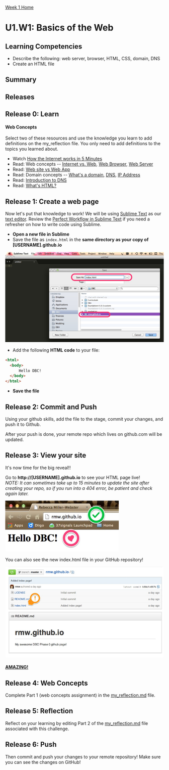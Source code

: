 [Week 1 Home](../)

# U1.W1: Basics of the Web

## Learning Competencies

- Describe the following: web server, browser, HTML, CSS, domain, DNS
- Create an HTML file

## Summary

## Releases

## Release 0: Learn

#### Web Concepts
Select two of these resources and use the knowledge you learn to add definitions on the my_reflection file. You only need to add definitions to the topics you learned about.

* Watch [How the Internet works in 5 Minutes](https://www.youtube.com/watch?v=7_LPdttKXPc)
* Read: Web concepts -- [Internet vs. Web](http://skillcrush.com/2012/08/19/the-internet-vs-the-web/), [Web Browser](http://skillcrush.com/2012/10/01/web-browsers/), [Web Server](http://skillcrush.com/2012/07/03/web-server-2/)
* Read: [Web site vs Web App](http://skillcrush.com/2013/03/28/websites-vs-web-applications/)
* Read: Domain concepts -- [What's a domain](http://skillcrush.com/2012/11/01/domain-2/), [DNS](http://skillcrush.com/2012/04/24/dns/), [IP Address](http://skillcrush.com/2012/07/03/ip-address-2/)
* Read: [Introduction to DNS](http://coding.smashingmagazine.com/2011/05/25/introduction-to-dns-explaining-the-dreaded-dns-delay/)
* Read: [What's HTML?](http://skillcrush.com/2012/04/02/html/)


## Release 1: Create a web page
Now let's put that knowledge to work!  We will be using [Sublime Text](http://www.sublimetext.com/) as our [text editor](http://skillcrush.com/2012/09/10/text-editor/). Review the [Perfect Workflow in Sublime Text](http://code.tutsplus.com/articles/perfect-workflow-in-sublime-text-free-course--net-27293) if you need a refresher on how to write code using Sublime.

* **Open a new file in Sublime**
* Save the file as `index.html` in the **same directory as your copy of [USERNAME].github.io**

![Sublime save](../imgs/sublime-save.jpg)

* Add the following **HTML code** to your file:

```html
<html>
  <body>
      Hello DBC!
  </body>
</html>

```
* **Save the file**

## Release 2: Commit and Push
Using your github skills, add the file to the stage, commit your changes, and push it to Github.

After your push is done, your remote repo which lives on github.com will be updated.

## Release 3: View your site

It's now time for the big reveal!!

Go to **http://[USERNAME].github.io** to see your HTML page live!<br>
*NOTE: It can sometimes take up to 15 minutes to update the site after creating your repo, so if you run into a 404 error, be patient and check again later.*

![GitHub commit](../imgs/github-page1.jpg)

You can also see the new index.html file in your GitHub repository!

![GitHub commit](../imgs/github-page2.jpg)

#### [AMAZING!](http://www.youtube.com/watch?v=ewfIvKbuRUg)

## Release 4: Web Concepts
Complete Part 1 (web concepts assignment) in the [my_reflection.md](my_reflection.md) file.

## Release 5: Reflection
Reflect on your learning by editing Part 2 of the [my_reflection.md](my_reflection.md) file associated with this challenge.

## Release 6: Push
Then commit and push your changes to your remote repository! Make sure you can see the changes on GitHub!
